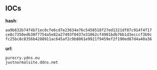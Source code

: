 
## IOCs

__hash__:

```text
aa9b632b74f4b71ec8cfe6cd7e23634e76c5458518f27ed1321df87c914f4f17
ce8c7350edb30f7754a5e82a27493f0437e31062cf4901bdb76b1d3ecccf3b9c
fc25bc8c8356b4288911ac645af2c9b8061e9921f9459ef2f190ed87d4a40a36
```
__url__:

```text
purecry.ydns.eu
justnormalsite.ddns.net
```